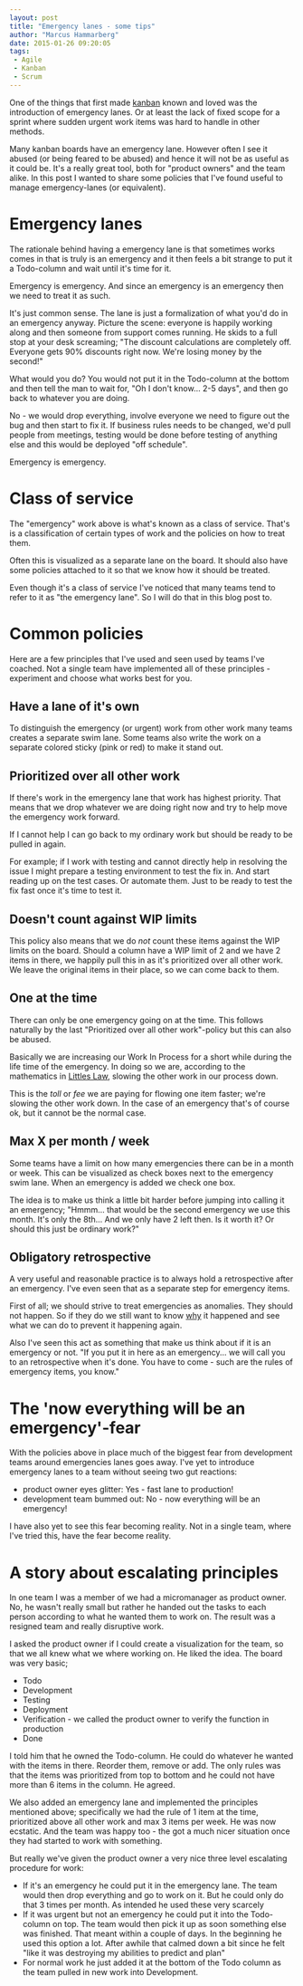 ```yaml
---
layout: post
title: "Emergency lanes - some tips"
author: "Marcus Hammarberg"
date: 2015-01-26 09:20:05
tags:
 - Agile
 - Kanban
 - Scrum
---
```


One of the things that first made [kanban](http://bit.ly/theKanbanBook) known and loved was the introduction of emergency lanes. Or at least the lack of fixed scope for a sprint where sudden urgent work items was hard to handle in other methods.

Many kanban boards have an emergency lane. However often I see it abused (or being feared to be abused) and hence it will not be as useful as it could be. It's a really great tool, both for "product owners" and the team alike. In this post I wanted to share some policies that I've found useful to manage emergency-lanes (or equivalent).

<a name='more'></a>
# Emergency lanes
The rationale behind having a emergency lane is that sometimes works comes in that is truly is an emergency and it then feels a bit strange to put it a Todo-column and wait until it's time for it.

Emergency is emergency. And since an emergency is an emergency then we need to treat it as such.

It's just common sense. The lane is just a formalization of what you'd do in an emergency anyway. Picture the scene: everyone is happily working along and then someone from support comes running. He skids to a full stop at your desk screaming; "The discount calculations are completely off. Everyone gets 90% discounts right now. We're losing money by the second!"

What would you do?
You would not put it in the Todo-column at the bottom and then tell the man to wait for, "Oh I don't know... 2-5 days", and then go back to whatever you are doing.

No - we would drop everything, involve everyone we need to figure out the bug and then start to fix it. If business rules needs to be changed, we'd pull people from meetings, testing would be done before testing of anything else and this would be deployed "off schedule".

Emergency is emergency.

# Class of service
The "emergency" work above is what's known as a class of service. That's is a classification of certain types of work and the policies on how to treat them.

Often this is visualized as a separate lane on the board. It should also have some policies attached to it so that we know how it should be treated.

Even though it's a class of service I've noticed that many teams tend to refer to it as "the emergency lane". So I will do that in this blog post to.

# Common policies
Here are a few principles that I've used and seen used by teams I've coached. Not a single team have implemented all of these principles - experiment and choose what works best for you.

## Have a lane of it's own
To distinguish the emergency (or urgent) work from other work many teams creates a separate swim lane. Some teams also write the work on a separate colored sticky (pink or red) to make it stand out.

## Prioritized over all other work
If there's work in the emergency lane that work has highest priority. That means that we drop whatever we are doing right now and try to help move the emergency work forward.

If I cannot help I can go back to my ordinary work but should be ready to be pulled in again.

For example; if I work with testing and cannot directly help in resolving the issue I might prepare a testing environment to test the fix in. And start reading up on the test cases. Or automate them. Just to be ready to test the fix fast once it's time to test it.

## Doesn't count against WIP limits
This policy also means that we do *not* count these items against the WIP limits on the board. Should a column have a WIP limit of 2 and we have 2 items in there, we happily pull this in as it's prioritized over all other work. We leave the original items in their place, so we can come back to them.

## One at the time
There can only be one emergency going on at the time. This follows naturally by the last "Prioritized over all other work"-policy but this can also be abused.

Basically we are increasing our Work In Process for a short while during the life time of the emergency. In doing so we are, according to the mathematics in [Littles Law](http://en.wikipedia.org/wiki/Little%27s_law), slowing the other work in our process down.

This is the *toll* or *fee* we are paying for flowing one item faster; we're slowing the other work down. In the case of an emergency that's of course ok, but it cannot be the normal case.

## Max X per month / week
Some teams have a limit on how many emergencies there can be in a month or week. This can be visualized as check boxes next to the emergency swim lane. When an emergency is added we check one box.

The idea is to make us think a little bit harder before jumping into calling it an emergency; "Hmmm... that would be the second emergency we use this month. It's only the 8th... And we only have 2 left then. Is it worth it? Or should this just be ordinary work?"

## Obligatory retrospective
A very useful and reasonable practice is to always hold a retrospective after an emergency. I've even seen that as a separate step for emergency items.

First of all; we should strive to treat emergencies as anomalies. They should not happen. So if they do we still want to know [why](http://www.marcusoft.net/2015/01/things-i-say-often-why.html) it happened and see what we can do to prevent it happening again.

Also I've seen this act as something that make us think about if it is an emergency or not. "If you put it in here as an emergency... we will call you to an retrospective when it's done. You have to come - such are the rules of emergency items, you know."

# The 'now everything will be an emergency'-fear
With the policies above in place much of the biggest fear from development teams around emergencies lanes goes away. I've yet to introduce emergency lanes to a team without seeing two gut reactions:

- product owner eyes glitter: Yes - fast lane to production!
- development team bummed out: No - now everything will be an emergency!

I have also yet to see this fear becoming reality. Not in a single team, where I've tried this, have the fear become reality.

# A story about escalating principles
In one team I was a member of we had a micromanager as product owner. No, he wasn't really small but rather he handed out the tasks to each person according to what he wanted them to work on. The result was a resigned team and really disruptive work.

I asked the product owner if I could create a visualization for the team, so that we all knew what we where working on. He liked the idea. The board was very basic;

- Todo
- Development
- Testing
- Deployment
- Verification - we called the product owner to verify the function in production
- Done

I told him that he owned the Todo-column. He could do whatever he wanted with the items in there. Reorder them, remove or add. The only rules was that the items was prioritized from top to bottom and he could not have more than 6 items in the column.
He agreed.

We also added an emergency lane and implemented the principles mentioned above; specifically we had the rule of 1 item at the time, prioritized above all other work and max 3 items per week. He was now ecstatic.
And the team was happy too - the got a much nicer situation once they had started to work with something.

But really we've given the product owner a very nice three level escalating procedure for work:

- If it's an emergency he could put it in the emergency lane. The team would then drop everything and go to work on it. But he could only do that 3 times per month. As intended he used these very scarcely
- If it was urgent but not an emergency he could put it into the Todo-column on top. The team would then pick it up as soon something else was finished. That meant within a couple of days. In the beginning he used this option a lot. After awhile that calmed down a bit since he felt "like it was destroying my abilities to predict and plan"
- For normal work he just added it at the bottom of the Todo column as the team pulled in new work into Development.
